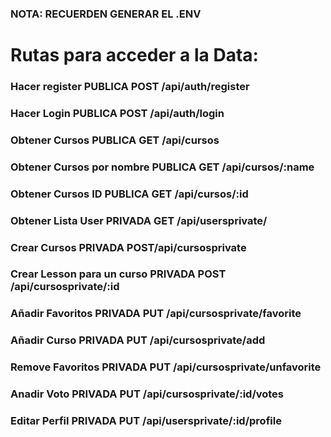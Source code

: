 ### NOTA: **RECUERDEN GENERAR EL .ENV**

# Rutas para acceder a la Data:

### Hacer register **PUBLICA** **POST** /api/auth/register

### Hacer Login **PUBLICA** **POST** /api/auth/login

### Obtener Cursos **PUBLICA** **GET** /api/cursos

### Obtener Cursos por nombre **PUBLICA** **GET** /api/cursos/:name

### Obtener Cursos ID **PUBLICA** **GET** /api/cursos/:id

### Obtener Lista User **PRIVADA** **GET** /api/usersprivate/

### Crear Cursos **PRIVADA** **POST**/api/cursosprivate

### Crear Lesson para un curso **PRIVADA** **POST** /api/cursosprivate/:id

### Añadir Favoritos **PRIVADA** **PUT** /api/cursosprivate/favorite

### Añadir Curso **PRIVADA** **PUT** /api/cursosprivate/add

### Remove Favoritos **PRIVADA** **PUT** /api/cursosprivate/unfavorite

### Anadir Voto **PRIVADA** **PUT** /api/cursosprivate/:id/votes

### Editar Perfil **PRIVADA** **PUT** /api/usersprivate/:id/profile
